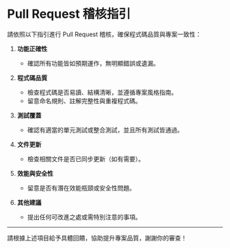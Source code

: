 # Pull Request 稽核指引

請依照以下指引進行 Pull Request 稽核，確保程式碼品質與專案一致性：

1. **功能正確性**  
   - 確認所有功能皆如預期運作，無明顯錯誤或遺漏。

2. **程式碼品質**  
   - 檢查程式碼是否易讀、結構清晰，並遵循專案風格指南。
   - 留意命名規則、註解完整性與重複程式碼。

3. **測試覆蓋**  
   - 確認有適當的單元測試或整合測試，並且所有測試皆通過。

4. **文件更新**  
   - 檢查相關文件是否已同步更新（如有需要）。

5. **效能與安全性**  
   - 留意是否有潛在效能瓶頸或安全性問題。

6. **其他建議**  
   - 提出任何可改進之處或需特別注意的事項。

---

請根據上述項目給予具體回饋，協助提升專案品質，謝謝你的審查！